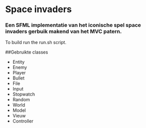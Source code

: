 # Space invaders
### Een SFML implementatie van het iconische spel space invaders gerbuik makend van het MVC patern.


To build run the run.sh script.

##Gebruikte classes
* Entity
* Enemy
* Player
* Bullet
* File
* Input
* Stopwatch
* Random
* World
* Model
* Vieuw
* Controller
